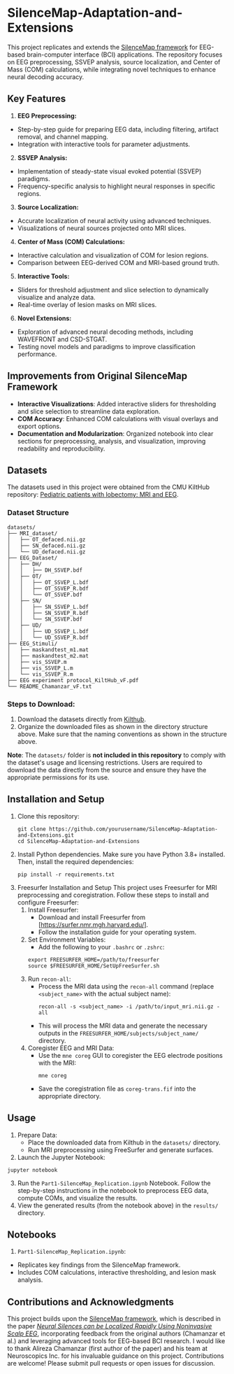 # SilenceMap-Adaptation-and-Extensions
This project replicates and extends the [SilenceMap framework](https://github.com/Chamanzar/SilenceMap/tree/v1.0) for EEG-based brain-computer interface (BCI) applications. The repository focuses on EEG preprocessing, SSVEP analysis, source localization, and Center of Mass (COM) calculations, while integrating novel techniques to enhance neural decoding accuracy.

## Key Features

1. **EEG Preprocessing:**
  - Step-by-step guide for preparing EEG data, including filtering, artifact removal, and channel mapping.
  - Integration with interactive tools for parameter adjustments.
2. **SSVEP Analysis:**
  - Implementation of steady-state visual evoked potential (SSVEP) paradigms.
  - Frequency-specific analysis to highlight neural responses in specific regions.
3. **Source Localization:**
  - Accurate localization of neural activity using advanced techniques.
  - Visualizations of neural sources projected onto MRI slices.
4. **Center of Mass (COM) Calculations:**
  - Interactive calculation and visualization of COM for lesion regions.
  - Comparison between EEG-derived COM and MRI-based ground truth.
5. **Interactive Tools:**
  - Sliders for threshold adjustment and slice selection to dynamically visualize and analyze data.
  - Real-time overlay of lesion masks on MRI slices.
6. **Novel Extensions:**
  - Exploration of advanced neural decoding methods, including WAVEFRONT and CSD-STGAT.
  - Testing novel models and paradigms to improve classification performance.

## Improvements from Original SilenceMap Framework
- **Interactive Visualizations**: Added interactive sliders for thresholding and slice selection to streamline data exploration.
- **COM Accuracy**: Enhanced COM calculations with visual overlays and export options.
- **Documentation and Modularization**: Organized notebook into clear sections for preprocessing, analysis, and visualization, improving readability and reproducibility.

## Datasets

The datasets used in this project were obtained from the CMU KiltHub repository: [Pediatric patients with lobectomy: MRI and EEG](https://kilthub.cmu.edu/articles/dataset/Pediatric_patients_with_lobectomy_MRI_and_EEG_/12402416). 

### Dataset Structure
```
datasets/
├── MRI_dataset/
│   ├── OT_defaced.nii.gz
│   ├── SN_defaced.nii.gz
│   └── UD_defaced.nii.gz
├── EEG_Dataset/
│   ├── DH/
│   │   ├── DH_SSVEP.bdf
│   ├── OT/
│   │   ├── OT_SSVEP_L.bdf
│   │   ├── OT_SSVEP_R.bdf
│   │   └── OT_SSVEP.bdf
│   ├── SN/
│   │   ├── SN_SSVEP_L.bdf
│   │   ├── SN_SSVEP_R.bdf
│   │   └── SN_SSVEP.bdf
│   ├── UD/
│   │   ├── UD_SSVEP_L.bdf
│   │   └── UD_SSVEP_R.bdf
├── EEG_Stimuli/
│   ├── maskandtest_m1.mat
│   ├── maskandtest_m2.mat
│   ├── vis_SSVEP.m
│   ├── vis_SSVEP_L.m
│   └── vis_SSVEP_R.m
├── EEG experiment protocol_KiltHub_vF.pdf
└── README_Chamanzar_vF.txt
```

### Steps to Download:
1. Download the datasets directly from [Kilthub](https://kilthub.cmu.edu/articles/dataset/Pediatric_patients_with_lobectomy_MRI_and_EEG_/12402416). 
2. Organize the downloaded files as shown in the directory structure above. Make sure that the naming conventions as shown in the structure above.

**Note**: The `datasets/` folder is **not included in this repository** to comply with the dataset's usage and licensing restrictions. Users are required to download the data directly from the source and ensure they have the appropriate permissions for its use.


## Installation and Setup
1. Clone this repository:
   ```
   git clone https://github.com/yourusername/SilenceMap-Adaptation-and-Extensions.git
   cd SilenceMap-Adaptation-and-Extensions
   ```
2. Install Python dependencies.
   Make sure you have Python 3.8+ installed. Then, install the required dependencies:
   ```
   pip install -r requirements.txt
   ```
3. Freesurfer Installation and Setup
   This project uses Freesurfer for MRI preprocessing and coregistration. Follow these steps to install and configure Freesurfer:
   1) Install Freesurfer:
      - Download and install Freesurfer from [https://surfer.nmr.mgh.harvard.edu/].
      - Follow the installation guide for your operating system.
   2) Set Environment Variables:
      -  Add the following to your `.bashrc` or `.zshrc`:
      ```
      export FREESURFER_HOME=/path/to/freesurfer
      source $FREESURFER_HOME/SetUpFreeSurfer.sh
      ```
   3) Run `recon-all`:
      - Process the MRI data using the `recon-all` command (replace `<subject_name>` with the actual subject name):
        ```
        recon-all -s <subject_name> -i /path/to/input_mri.nii.gz -all
        ```
      - This will process the MRI data and generate the necessary outputs in the `FREESURFER_HOME/subjects/subject_name/` directory.
   4) Coregister EEG and MRI Data:
      - Use the `mne coreg` GUI to coregister the EEG electrode positions with the MRI:
        ```
        mne coreg
        ```
      - Save the coregistration file as `coreg-trans.fif` into the appropriate directory.

## Usage
1. Prepare Data:
   - Place the downloaded data from Kilthub in the `datasets/` directory.
   - Run MRI preprocessing using FreeSurfer and generate surfaces.
2. Launch the Jupyter Notebook:
  ```
  jupyter notebook
  ```
3. Run the `Part1-SilenceMap_Replication.ipynb` Notebook. Follow the step-by-step instructions in the notebook to preprocess EEG data, compute COMs, and visualize the results.
4. View the generated results (from the notebook above) in the `results/` directory.


## Notebooks

1. `Part1-SilenceMap_Replication.ipynb`:
  - Replicates key findings from the SilenceMap framework.
  - Includes COM calculations, interactive thresholding, and lesion mask analysis.

## Contributions and Acknowledgments

This project builds upon the [SilenceMap framework](https://github.com/Chamanzar/SilenceMap/tree/v1.0), which is described in the paper [*Neural Silences can be Localized Rapidly Using Noninvasive Scalp EEG*](https://www.nature.com/articles/s42003-021-01768-0), incorporating feedback from the original authors (Chamanzar et al.) and leveraging advanced tools for EEG-based BCI research. I would like to thank Alireza Chamanzar (first author of the paper) and his team at Neuroscopics Inc. for his invaluable guidance on this project. Contributions are welcome! Please submit pull requests or open issues for discussion.
